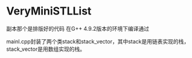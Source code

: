 # VeryMiniSTLList
副本那个是排版好的代码
在G++ 4.9.2版本的环境下编译通过


mainl.cpp封装了两个类stack和stack_vector，其中stack是用链表实现的栈，stack_vector是用数组实现的栈。

